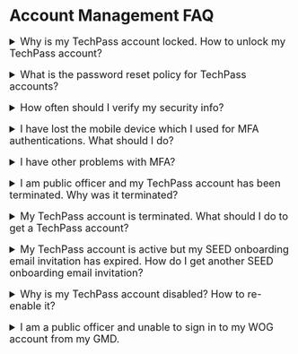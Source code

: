 # Account Management FAQ
<details>
<summary style="font-size:18px">Why is my TechPass account locked. How to unlock my TechPass account?</summary>

If you are a vendor, your TechPass account will be locked after continuous unsuccessful login attempts. Go to [reset password][reset-password] and follow the on-screen instructions.

<kbd>![temp-locked-account](../assets/images/temp_locked-account.png ':size=500')</kbd>

> **Note**:
> If you are unable to unlock your account by resetting password, create a [TechPass support request](https://form.gov.sg/#!/5f69797d0666cb0011cc59da).

If you are a public officer, your TechPass account will be locked after continuous unsuccessful login attempts. Using your GSIB device, [reset GSIB password][reset-password-gsib] according to WOG's password policies. If there are any issues, contact your Agency Facility Management (AFM).

<hr/></details><br>

<details>
<summary style="font-size:18px">What is the password reset policy for TechPass accounts?</summary>

For vendors, we follow the [password policy of Azure Active Directory][password-policy-of-azure-active-directory] and will receive password expiry notifications accordingly. [Reset your password][reset-password-vendor] by following the on-screen instructions on this page.

Based on the WOG password policy, public officers will be notified to [reset GSIB password][reset-password-gsib]. If there are any issues, contact your Agency Facility Management (AFM).

<hr/></details><br>

<details>
<summary style="font-size:18px">How often should I verify my security info?</summary>

As security information is vital, you need to make sure it is always up-to-date. You will receive a reminder every 180 days to review your security info and update it as needed.

To manage your security info any time, go to <a href="https://myaccount.microsoft.com/" target="_blank">My Account</a>.

<hr/></details><br>

<details>
<summary style="font-size:18px">I have lost the mobile device which I used for MFA authentications. What should I do?</summary>

**If you are a vendor**:

i. Create a [service request](https://go.gov.sg/techpass-sr) to contact our technical support to remove the MFA configured for your TechPass account.

ii. When this is done, you will be notified. Proceed to [Reset TechPass MFA](reset-techpass-mfa-for-new-device) using your new mobile device.

 **If you are a public officer**:

i. Contact your Agency Facility Management (AFM) to remove the MFA configured for your WOG account and create a [service request](https://go.gov.sg/techpass-sr) to remove the MFA configured for your TechPass account.

ii. After completing this, reset MFA for [WOG account](reset-security-verification-for-wog-account) and [TechPass account](reset-techpass-mfa-for-new-device) using your new mobile device.

?> In the service request form, select **Service Request** as **Ticket Type** and select **Request to reset Multi Factor Authentication (MFA)** as **Service Requests**.

<hr/></details><br>

<details>
<summary style="font-size:18px">I have other problems with MFA?</summary>

Visit Microsoft's [Common problems with two-factor verification](https://docs.microsoft.com/en-us/troubleshoot/azure/active-directory/troubleshoot-azure-mfa-issue) for more information or you can create a [service request](https://go.gov.sg/techpass-sr).

<hr/></details><br>

<details><summary style="font-size:18px">I am public officer and my TechPass account has been terminated. Why was it terminated?</summary>

When you sign up or request for a TechPass account, it is created and we will send an invitation email to onboard to your TechPass account. When you complete this, your TechPass account is activated. For instructions on how to complete the onboarding, refer to [onboard public officers](docs/onboard-public-officers-using-non-se-devices) and [onboard vendors](docs/onboard-vendors-to-techpass) to TechPass.

The TechPass onboarding invitation is valid only for 30 days and if you have not completed to onboard to TechPass within this time, you will be notified via email on the 25th day and your account will be terminated on the 30th day. You will be notified when your account is terminated.   

> **Note**:  This is different from disabled TechPass account.

<hr/></details><br>

<details><summary style="font-size:18px">My TechPass account is terminated. What should I do to get a TechPass account?</summary>

Your TechPass account is terminated if you do not onboard to TechPass successfully within 30 days of receiving the onboarding invitation email.

To get a TechPass account:

- If you have a non-SE GSIB device, go to the [TechPass portal](http://portal.techpass.gov.sg) from this device and sign up again for TechPass and request for SEED (if needed) to receive a new onboarding invitation emails for them. Refer to [onboard public officers](/onboard-public-officers-using-non-se-devices) to complete your TechPass onboarding.

- If you do not have a non-SE GSIB device, follow the instructions on [onboard vendors to TechPass](/onboard-vendors-to-techpass)

<hr/></details><br>

<details><summary style="font-size:18px">My TechPass account is active but my SEED onboarding email invitation has expired. How do I get another SEED onboarding email invitation?</summary>

Your SEED onboarding email invitation is valid for 30 days. If you have not onboarded to SEED following your TechPass onboarding within this 30 days, your invitation will no longer be valid.

If you use a non-SE GSIB device and if your TechPass account is active, to request for SEED:

1. Go to the [TechPass portal](http://portal.techpass.gov.sg) from your non-SE GSIB device.
2. Log in with TechPass.
3. Hover over your user name and click **My Account**.
4. In the **Profile** page, click **Request for SEED**.
5. You will receive the SEED onboarding invitation email around the next three business days. Complete to onboard your Internet Device by following the instructions on [SEED documentation](https://docs.developer.tech.gov.sg/docs/security-suite-for-engineering-endpoint-devices/prerequisites-for-onboarding).

If you do not use a non-SE GSIB device and if your TechPass account is active, [create a service request with TechPass](https://go.gov.sg/techpass-sr) to receive the SEED onboarding invitation email again. 

<hr/></details><br>

<details><summary style="font-size:18px">Why is my TechPass account disabled? How to re-enable it?</summary>

Your TechPass account might be disabled if you have not used it for 90 consecutive days. However, if you have not used it for 60 consecutive days, from day 61 onwards you will receive an email alert about your inactive status with the remediation step. If you still do not use your TechPass account, your account will be disabled on day 90 and you will be notified.

To re-enable or if you think your account was incorrectly disabled, create a [service request](https://go.gov.sg/techpass-sr).

<hr/></details><br>

<details><summary style="font-size:18px">I am a public officer and unable to sign in to my WOG account from my GMD.</summary>

![mfa_error](../assets/support/mfa_error.jpg)

You might encounter this error if you are trying to sign in to your WOG account without setting up the MFA to authenticate it. For more information, refer to [Set up security verification for WOG account](#step-2-set-up-security-verification-for-the-wog-account)

<hr/></details><br>



[reset-password]: https://passwordreset.microsoftonline.com/
[password-policy-of-azure-active-directory]: https://docs.microsoft.com/en-us/azure/active-directory/authentication/concept-sspr-policy#administrator-password-policy-differences
[reset-password-gsib]: https://itsm.sgnet.gov.sg/sp3
[service-request]: https://go.gov.sg/techpass-sr
[reset-password-vendor]: https://passwordreset.microsoftonline.com/
[reset-mfa]: reset-mfa
